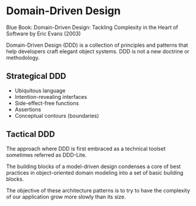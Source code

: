 # Domain-Driven Design

Blue Book: Domain-Driven Design: Tackling Complexity in the Heart of Software
by Eric Evans (2003)

Domain-Driven Design (DDD) is a collection of principles and patterns 
that help developers craft elegant object systems.
DDD is not a new doctrine or methodology.

## Strategical DDD

- Ubiquitous language
- Intention-revealing interfaces
- Side-effect-free functions
- Assertions
- Conceptual contours (boundaries)

## Tactical DDD

The approach where DDD is first embraced as a technical toolset 
sometimes referred as DDD-Lite.

The building blocks of a model-driven design condenses a core 
of best practices in object-oriented domain modeling into 
a set of basic building blocks.

The objective of these architecture patterns is to try 
to have the complexity of our application grow more slowly than its size.
